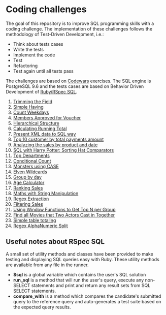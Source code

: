 # Coding challenges

The goal of this repository is to improve SQL programming skills with a coding challenge. The implementation of these challenges follows the methodology of Test-Driven Development, i.e.:

- Think about tests cases
- Write the tests
- Implement the code
- Test
- Refactoring
- Test again until all tests pass

The challenges are based on [Codewars](https://www.codewars.com/) exercises. The SQL engine is PostgreSQL 9.6 and the tests cases are based on Behavior Driven Development of [Ruby/RSpec SQL](https://docs.qualified.io/reference/languages/sql/rspec/#why-rubyrspec).

1. [Trimming the Field](challenge01)
2. [Simple Having](challenge02)
3. [Count Weekdays](challenge03)
4. [Members Approved for Voucher](challenge04)
5. [Hierarchical Structure](challenge05)
6. [Calculating Running Total](challenge06)
7. [Present XML data to SQL way](challenge07)
8. [Top 10 customer by total payments amount](challenge08)
9. [Analyzing the sales by product and date](challenge09)
10. [SQL with Harry Potter: Sorting Hat Comparators](challenge10)
11. [Top Departments](challenge11)
12. [Conditional Count](challenge12)
13. [Monsters using CASE](challenge13)
14. [Elven Wildcards](challenge14)
15. [Group by day](challenge15)
16. [Age Calculator](challenge16)
17. [Ranking Sales](challenge17)
18. [Maths with String Manipulation](challenge18)
19. [Regex Extraction](challenge19)
20. [Filtering Sales](challenge20)
21. [Using Window Functions to Get Top N per Group](challenge21)
22. [Find all Movies that Two Actors Cast in Together](challenge22)
23. [Simple table totaling](challenge23)
24. [Regex AlphaNumeric Split](challenge24)
## Useful notes about RSpec SQL

A small set of utility methods and classes have been provided to make testing and displaying SQL queries easy with Ruby. These utility methods are available from any file in the runner.

- **$sql** is a global variable which contains the user's SQL solution
- **run_sql** is a method that will run the user's query, execute any non-SELECT statements and print and return any result sets from SQL SELECT statements.
- **compare_with** is a method which compares the candidate's submitted query to the reference query and auto-generates a test suite based on the expected query results.
